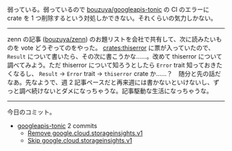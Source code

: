 弱っている。弱っているので [bouzuya/googleapis-tonic] の CI のエラーに crate を 1 つ削除するという対処しかできない。それくらいの気力しかない。

---

zenn の記事 ([bouzuya/zenn]) のお題リストを会社で共有して、次に読みたいものを vote どうぞってのをやった。 [crates:thiserror] に票が入っていたので、 `Result` について書いたら、その次に書こうかな……。改めて thiserror について調べてみよう。ただ thiserror について知ろうとしたら `Error` trait 知っておきたくなるし、 `Result` -> `Error` trait -> `thiserror` crate か……？　随分と先の話だなあ。先なようで、週 2 記事ペースだと再来週には書かないといけないし、ずっと調べ続けないとダメになっちゃうな。記事駆動な生活になっちゃうな。

---

今日のコミット。

- [googleapis-tonic](https://github.com/bouzuya/googleapis-tonic) 2 commits
  - [Remove google.cloud.storageinsights.v1](https://github.com/bouzuya/googleapis-tonic/commit/89777fd30006d6b9be8f243898f7b2d4958a826c)
  - [Skip google.cloud.storageinsights.v1](https://github.com/bouzuya/googleapis-tonic/commit/b93e5c09ce759a842e29106c65d820006b68929f)

[bouzuya/googleapis-tonic]: https://github.com/bouzuya/googleapis-tonic
[bouzuya/zenn]: https://github.com/bouzuya/zenn
[crates:thiserror]: https://crates.io/crates/thiserror
